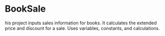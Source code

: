 # BookSale
his project inputs sales information for books.  It calculates the extended price and discount for a sale.  Uses variables, constants, and calculations.
